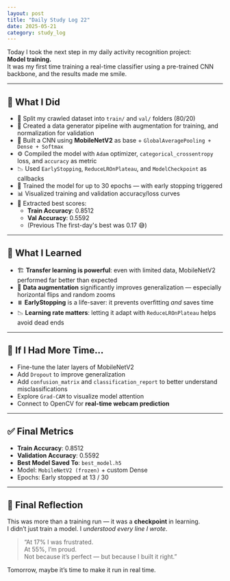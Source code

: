 ```yaml
---
layout: post
title: "Daily Study Log 22"
date: 2025-05-21
category: study_log
---
```


Today I took the next step in my daily activity recognition project:  
**Model training.**  
It was my first time training a real-time classifier using a pre-trained CNN backbone, and the results made me smile.

---

## 🔄 What I Did

- 📂 Split my crawled dataset into `train/` and `val/` folders (80/20)
- 🧪 Created a data generator pipeline with augmentation for training, and normalization for validation
- 🧠 Built a CNN using **MobileNetV2** as base + `GlobalAveragePooling + Dense + Softmax`
- ⚙️ Compiled the model with `Adam` optimizer, `categorical_crossentropy` loss, and `accuracy` as metric
- 📉 Used `EarlyStopping`, `ReduceLROnPlateau`, and `ModelCheckpoint` as callbacks
- 🚀 Trained the model for up to 30 epochs — with early stopping triggered
- 📊 Visualized training and validation accuracy/loss curves
- 🧾 Extracted best scores:  
  - **Train Accuracy**: 0.8512  
  - **Val Accuracy**: 0.5592  
  - (Previous The first-day's best was 0.17 😅)

---

## 💭 What I Learned

- 🏗️ **Transfer learning is powerful**: even with limited data, MobileNetV2 performed far better than expected
- 🎯 **Data augmentation** significantly improves generalization — especially horizontal flips and random zooms
- ⏸️ **EarlyStopping** is a life-saver: it prevents overfitting *and* saves time
- 📉 **Learning rate matters**: letting it adapt with `ReduceLROnPlateau` helps avoid dead ends

---

## 📌 If I Had More Time...

- Fine-tune the later layers of MobileNetV2
- Add `Dropout` to improve generalization
- Add `confusion_matrix` and `classification_report` to better understand misclassifications
- Explore `Grad-CAM` to visualize model attention
- Connect to OpenCV for **real-time webcam prediction**

---

## ✅ Final Metrics

- **Train Accuracy**: 0.8512  
- **Validation Accuracy**: 0.5592  
- **Best Model Saved To**: `best_model.h5`  
- Model: `MobileNetV2 (frozen)` + custom Dense  
- Epochs: Early stopped at 13 / 30

---

## 🌱 Final Reflection

This was more than a training run — it was a **checkpoint** in learning.  
I didn’t just train a model. I *understood every line I wrote*.

> “At 17% I was frustrated.  
> At 55%, I’m proud.  
> Not because it’s perfect — but because I built it right.”

Tomorrow, maybe it’s time to make it run in real time.

